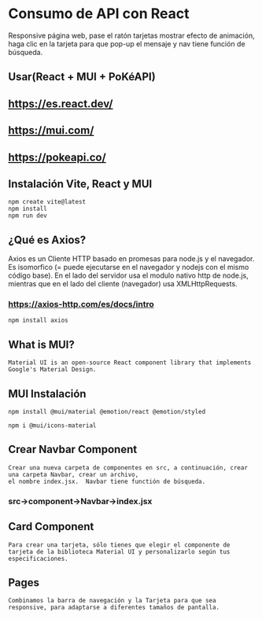 # Consumo de API con React
Responsive página web, pase el ratón tarjetas mostrar efecto de animación, haga clic en la tarjeta para que pop-up el mensaje
y nav tiene función de búsqueda. 
## Usar(React + MUI + PoKéAPI)
## https://es.react.dev/ 
## https://mui.com/
## https://pokeapi.co/
## Instalación Vite, React y MUI
```
npm create vite@latest
npm install
npm run dev
```
## ¿Qué es Axios?
Axios es un Cliente HTTP basado en promesas para node.js y el navegador. Es isomorfico (= puede ejecutarse en el navegador y nodejs con el mismo código base). En el lado del servidor usa el modulo nativo http de node.js, mientras que en el lado del cliente (navegador) usa XMLHttpRequests.
### https://axios-http.com/es/docs/intro
```
npm install axios
```
## What is MUI?
```
Material UI is an open-source React component library that implements Google's Material Design.
```
## MUI Instalación
```
npm install @mui/material @emotion/react @emotion/styled
```
```
npm i @mui/icons-material
```
## Crear Navbar Component
```
Crear una nueva carpeta de componentes en src, a continuación, crear una carpeta Navbar, crear un archivo,
el nombre index.jsx.  Navbar tiene functión de búsqueda.
```
### src->component->Navbar->index.jsx
## Card Component
```
Para crear una tarjeta, sólo tienes que elegir el componente de tarjeta de la biblioteca Material UI y personalizarlo según tus especificaciones. 
```
## Pages 
```
Combinamos la barra de navegación y la Tarjeta para que sea responsive, para adaptarse a diferentes tamaños de pantalla.
```


